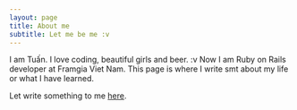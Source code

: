 ```yaml
---
layout: page
title: About me
subtitle: Let me be me :v
---
```


I am Tuấn. I love coding, beautiful girls and beer. :v
Now I am Ruby on Rails developer at Framgia Viet Nam.
This page is where I write smt about my life or what I have learned.

Let write something to me [here](https://docs.google.com/forms/d/e/1FAIpQLSfVEf_9oryTRnDduUK_lsxHpYoDoPABfmd8R9dMQCl3we2qOg/viewform?c=0&w=1).
